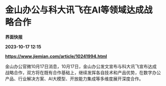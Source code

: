 # 金山办公与科大讯飞在AI等领域达成战略合作
**界面快报**

**2023-10-17 12:15**

**https://www.jiemian.com/article/10241994.html**

金山办公官微10月17日消息，10月17日，金山办公发文宣布与科大讯飞宣布达成战略合作，双方将在既有合作基础上，继续发挥各自技术和产品优势，在数字办公产品、行业解决方案、AI大模型、开放能力集成等多维度展开深度合作。